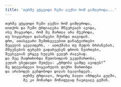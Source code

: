 ```yaml
---
title: 'თურმე ვტყუოდი ჩემი ლექსი რომ გიმღეროდა...'
---
```


    თურმე ვტყუოდი ჩემი ლექსი რომ გიმღეროდა,
    თითქოს და ჩემი ტრფიალება მწვერვალს ავიდა,
    ისე მიყვარდი, რომ მე მართლა არა მჯეროდა,
    თუ სიყვარული დასაწყები მქონდა თავიდან.
    დრო, ათასგვარი შემთხვევებით დანატვირთები
    შეცვლის ყველაფერს, - აღთქმასა თუ მეფის ბრძანებას,
    მშვენების ფერებს გადარეცხენ დროის ზვირთები,
    შეესევიან ურყევ სულებს ველურ ძალებად.
    და მეც მაფრთხობდა წუთისოფლის უკუღმართობა,
    ვეღარ ვბედავდი მეთქვა: „ტრფობა ცამდე ავიდეს!“
    მე დღევანდელი სიყვარულის ფიქრი მართობდა
    და არასოდეს ვენდობოდი დილას ხვალინდელს.
            თურმე ტრფიალი, როგორც ბალღი იზრდება გულში,
            მე კი მოზარდი მოწიფულად ჩავთვალე გუშინ.
